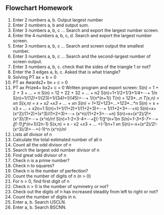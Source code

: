 ## Flowchart Homework 

1. Enter 2 numbers a, b. Output largest number
2. Enter 2 numbers a, b and output sum.
3. Enter 3 numbers a, b, c ... Search and export the largest number screen.
4. Enter the 4 numbers a, b, c, d. Search and export the largest number screen.
5. Enter 3 numbers a, b, c ... Search and screen output the smallest number.
6. Enter 3 numbers a, b, c ... Search and the second-largest number of screen output.
7. Enter 3 numbers a, b, c. check that the sides of the triangle 1 or not?
8. Enter the 3 edges a, b, c. Asked that is what triangle?
9. Solving PT ax + b = 0
10. PT ax Awards2+ bx + c = 0
11. PT ax Prize4+ bx2+ c = 0
Written program and export screen:
S(n) = 1 + 2 + 3 + ... + n
	S(n) = 12 + 22 + 32 + ... + n2
	S(n)=1+1/2+1/3+1/4+⋯+ 1/n
	S(n)=1/(1*2)+1/(2*3)+1/(3*4)+1/(4*5)+⋯+ 1/(n*(n+1))
	T(n) = 1*2*3*...*n
	T(x,n) = xn
	S(x,n) = x + x2 +x3 + ... + xn
	S(n) = 1+1*2+1*2*3+...+1*2*3*...*n
	S(n) = x + x3 + ... + x2n+1
	S(n)=1+1/(1+2)+1/(1+2+3)+⋯+ 1/(1+2+3+⋯+n)
	S(n)=x+(x^2)/(1+2)+(x^3)/(1+2+3)+⋯+ (x^n)/(1+2+3+⋯+n)
	S(n)=x+(x^2)/2!+(x^3)/3!+⋯+ (x^n)/n!
	S(n)=1-2+3-4+⋯+〖(-1)〗^(n+1)*n
	S(n)=1-3+5-7+⋯+〖(-1)〗^(n+1)*(2n-1)
	S(x,n) = x - x2 +x3 + ... +(-1)n+1 xn
	S(n)=-x+(x^2)/2!-(x^3)/3!+⋯+(-1)^n (x^n)/n!
28. Lists all divisor of n
29. Calculate the total estimated number of all n
30. Count all the odd divisor of n
31. Search the largest odd number divisor of n
32. Find great odd divisor of n
33. Check n is a prime number?
34. Check n to squares?
35. Check n is the number of perfection?
36. Count the number of digits of n (n > 0)
37. For n > 0, find first digit of n
38. Check n > 0 is the number of symmetry or not?
39. Check out the digits of n has increased steadily from left to right or not?
40. Count the number of digits in n.
41. Enter a, b. Search USCLN.
42. Enter a, b. Search BSCNN.
